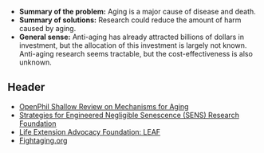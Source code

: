 <!-- TITLE: Anti-Aging -->
<!-- SUBTITLE: Helping people live longer and healthier lives -->

* **Summary of the problem:** Aging is a major cause of disease and death.
* **Summary of solutions:** Research could reduce the amount of harm caused by aging.
* **General sense:** Anti-aging has already attracted billions of dollars in investment, but the allocation of this investment is largely not known. Anti-aging research seems tractable, but the cost-effectiveness is also unknown.

## Header

* [OpenPhil Shallow Review on Mechanisms for Aging](https://www.openphilanthropy.org/research/cause-reports/scientific-research/mechanisms-aging)
* [Strategies for Engineered Negligible Senescence (SENS) Research Foundation](http://www.sens.org/)
* [Life Extension Advocacy Foundation: LEAF](https://www.leafscience.org/)
* [Fightaging.org](https://fightaging.org)